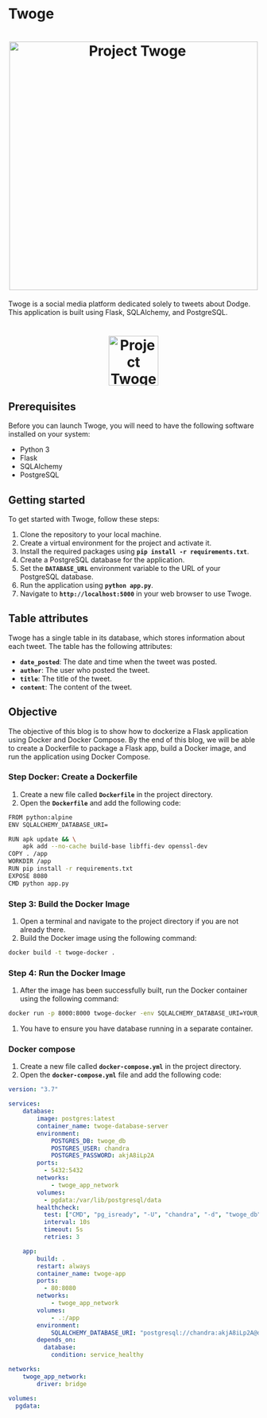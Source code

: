 # **Twoge**

<h1 align="center">
	<img
		width="500"
		alt="Project Twoge"
		src="https://github.com/chandradeoarya/twoge/blob/docker-compose/static/img/twoge-cover.png">
</h1>

Twoge is a social media platform dedicated solely to tweets about Dodge. This application is built using Flask, SQLAlchemy, and PostgreSQL.

<h1 align="center">
	<img
		width="100"
		alt="Project Twoge"
		src="https://github.com/chandradeoarya/twoge/blob/docker-compose/static/img/twoge.png">
</h1>

## **Prerequisites**

Before you can launch Twoge, you will need to have the following software installed on your system:

- Python 3
- Flask
- SQLAlchemy
- PostgreSQL


## **Getting started**

To get started with Twoge, follow these steps:

1. Clone the repository to your local machine.
2. Create a virtual environment for the project and activate it.
3. Install the required packages using **`pip install -r requirements.txt`**.
4. Create a PostgreSQL database for the application.
5. Set the **`DATABASE_URL`** environment variable to the URL of your PostgreSQL database.
6. Run the application using **`python app.py`**.
7. Navigate to **`http://localhost:5000`** in your web browser to use Twoge.

## **Table attributes**

Twoge has a single table in its database, which stores information about each tweet. The table has the following attributes:

- **`date_posted`**: The date and time when the tweet was posted.
- **`author`**: The user who posted the tweet.
- **`title`**: The title of the tweet.
- **`content`**: The content of the tweet.


## **Objective**

The objective of this blog is to show how to dockerize a Flask application using Docker and Docker Compose. By the end of this blog, we will be able to create a Dockerfile to package a Flask app, build a Docker image, and run the application using Docker Compose.

### **Step Docker: Create a Dockerfile**

1. Create a new file called **`Dockerfile`** in the project directory.
2. Open the **`Dockerfile`** and add the following code:

```bash
FROM python:alpine
ENV SQLALCHEMY_DATABASE_URI=

RUN apk update && \
    apk add --no-cache build-base libffi-dev openssl-dev
COPY . /app
WORKDIR /app
RUN pip install -r requirements.txt
EXPOSE 8080
CMD python app.py
```

### **Step 3: Build the Docker Image**

1. Open a terminal and navigate to the project directory if you are not already there.
2. Build the Docker image using the following command:

```bash
docker build -t twoge-docker .
```

### **Step 4: Run the Docker Image**

1. After the image has been successfully built, run the Docker container using the following command:

```bash
docker run -p 8000:8000 twoge-docker -env SQLALCHEMY_DATABASE_URI=YOUR_DB_URI
```

1. You have to ensure you have database running in a separate container. 

### Docker compose

1. Create a new file called **`docker-compose.yml`** in the project directory.
2. Open the **`docker-compose.yml`** file and add the following code:

```yaml
version: "3.7"

services:
    database:
        image: postgres:latest
        container_name: twoge-database-server
        environment:
            POSTGRES_DB: twoge_db
            POSTGRES_USER: chandra
            POSTGRES_PASSWORD: akjA8iLp2A
        ports:
          - 5432:5432
        networks:
            - twoge_app_network
        volumes:
          - pgdata:/var/lib/postgresql/data
        healthcheck:
          test: ["CMD", "pg_isready", "-U", "chandra", "-d", "twoge_db"]
          interval: 10s
          timeout: 5s
          retries: 3

    app:
        build: .
        restart: always
        container_name: twoge-app
        ports:
          - 80:8080
        networks:
            - twoge_app_network
        volumes:
            - .:/app
        environment:
            SQLALCHEMY_DATABASE_URI: "postgresql://chandra:akjA8iLp2A@database:5432/twoge_db"
        depends_on:
          database:
            condition: service_healthy

networks:
    twoge_app_network:
        driver: bridge

volumes:
  pgdata:
```
